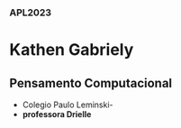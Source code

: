 ### APL2023
# Kathen Gabriely
## Pensamento Computacional
- Colegio Paulo Leminski-
- **professora Drielle**
